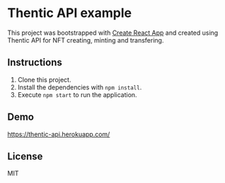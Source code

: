 # Thentic API example
This project was bootstrapped with [Create React App](https://github.com/facebookincubator/create-react-app) and created using Thentic API for NFT creating, minting and transfering.

## Instructions 
1. Clone this project.
2. Install the dependencies with `npm install`.
3. Execute `npm start` to run the application.

## Demo
https://thentic-api.herokuapp.com/

## License
MIT